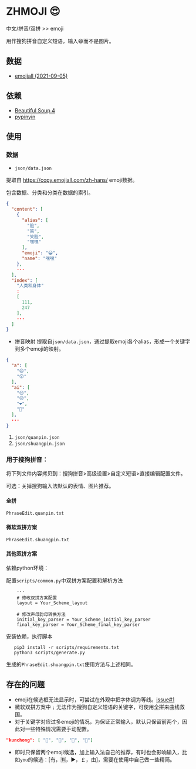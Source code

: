 # ZHMOJI 😍
中文/拼音/双拼 >> emoji

用作搜狗拼音自定义短语，输入😄而不是图片。
## 数据
- [emojiall (2021-09-05)](https://copy.emojiall.com/zh-hans/)

## 依赖
- [Beautiful Soup 4](https://www.crummy.com/software/BeautifulSoup/bs4/doc/)
- [pypinyin](https://github.com/mozillazg/python-pinyin)

## 使用

### 数据
- `json/data.json` 

提取自 https://copy.emojiall.com/zh-hans/ emoji数据。

包含数据、分类和分类在数据的索引。
```json lines
{
  "content": [
    {
      "alias": [
        "脸",
        "笑",
        "笑脸",
        "嘿嘿"
      ],
      "emoji": "😀",
      "name": "嘿嘿"
    },
    ···
  ],
  "index": [
    "人类和身体"
    :
    [
      111,
      247
    ],
    ···
  ]
}
```
- 拼音映射
提取自`json/data.json`，通过提取emoji各个alias，形成一个关键字到多个emoji的映射。
```json lines
{
  "a": [
    "😦",
    "😮"
  ],
  "ai": [
    "😍",
    "😥",
    "❤",
    "💓"
  ],
  ···
}
```
1. `json/quanpin.json`
2. `json/shuangpin.json`


### 用于搜狗拼音：
将下列文件内容拷贝到：搜狗拼音>高级设置>自定义短语>直接编辑配置文件。

可选：关掉搜狗输入法默认的表情、图片推荐。
#### 全拼
`PhraseEdit.quanpin.txt`

#### 微软双拼方案

`PhraseEdit.shuangpin.txt`

#### 其他双拼方案

依赖python环境：

配置`scripts/common.py`中双拼方案配置和解析方法
```
    ···
    # 修改双拼方案配置
    layout = Your_Scheme_layout
    
    # 修改声母韵母转换方法
    initial_key_parser = Your_Scheme_initial_key_parser
    final_key_parser = Your_Scheme_final_key_parser
```
安装依赖，执行脚本
```shell
   pip3 install -r scripts/requirements.txt
   python3 scripts/generate.py
```
生成的`PhraseEdit.shuangpin.txt`使用方法与上述相同。

## 存在的问题

- emoji在候选框无法显示时，可尝试在外观中把字体调为等线。[issue#1](https://github.com/yuhangch/zhmoji/issues/1)
- 微软双拼方案中 `;` 无法作为搜狗自定义短语的关键字，可使用全拼来曲线救国。
- 对于关键字对应过多emoji的情况，为保证正常输入，默认只保留前两个，因此对一些特殊情况需要手动配置。
```json lines
"kunchong": [ "🦋", "🐞", "🦟", "🦗"]
```
- 即时只保留两个emoji候选，加上输入法自己的推荐，有时也会影响输入，比如`you`的候选：[有，🈶，▶，￡，由]，需要在使用中自己做一些精简。